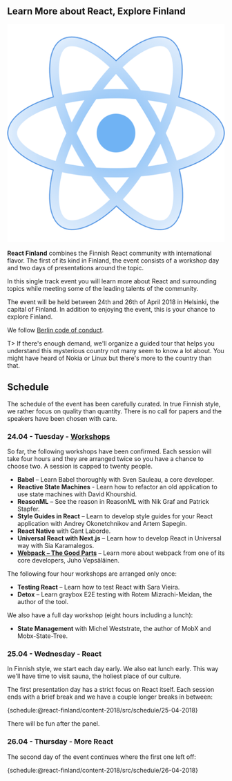 ## Learn More about React, Explore Finland

![React Finland logo|200|200|react-image](assets/img/logo.png)

**React Finland** combines the Finnish React community with international flavor. The first of its kind in Finland, the event consists of a workshop day and two days of presentations around the topic.

In this single track event you will learn more about React and surrounding topics while meeting some of the leading talents of the community.

The event will be held between 24th and 26th of April 2018 in Helsinki, the capital of Finland. In addition to enjoying the event, this is your chance to explore Finland.

We follow [Berlin code of conduct](http://berlincodeofconduct.org/).

T> If there's enough demand, we'll organize a guided tour that helps you understand this mysterious country not many seem to know a lot about. You might have heard of Nokia or Linux but there's more to the country than that.

## Schedule

The schedule of the event has been carefully curated. In true Finnish style, we rather focus on quality than quantity. There is no call for papers and the speakers have been chosen with care.

### 24.04 - Tuesday - [Workshops](/workshops/)

So far, the following workshops have been confirmed. Each session will take four hours and they are arranged twice so you have a chance to choose two. A session is capped to twenty people.

* **Babel** – Learn Babel thoroughly with Sven Sauleau, a core developer.
* **Reactive State Machines** - Learn how to refactor an old application to use state machines with David Khourshid.
* **ReasonML** – See the reason in ReasonML with Nik Graf and Patrick Stapfer.
* **Style Guides in React** – Learn to develop style guides for your React application with Andrey Okonetchnikov and Artem Sapegin.
* **React Native** with Gant Laborde.
* **Universal React with Next.js** – Learn how to develop React in Universal way with Sia Karamalegos.
* **[Webpack – The Good Parts](https://presentations.survivejs.com/webpack-the-good-parts/)** – Learn more about webpack from one of its core developers, Juho Vepsäläinen.

The following four hour workshops are arranged only once:

* **Testing React** – Learn how to test React with Sara Vieira.
* **Detox** – Learn graybox E2E testing with Rotem Mizrachi-Meidan, the author of the tool.

We also have a full day workshop (eight hours including a lunch):

* **State Management** with Michel Weststrate, the author of MobX and Mobx-State-Tree.

### 25.04 - Wednesday - React

In Finnish style, we start each day early. We also eat lunch early. This way we'll have time to visit sauna, the holiest place of our culture.

The first presentation day has a strict focus on React itself. Each session ends with a brief break and we have a couple longer breaks in between:

{schedule:@react-finland/content-2018/src/schedule/25-04-2018}

There will be fun after the panel.

### 26.04 - Thursday - More React

The second day of the event continues where the first one left off:

{schedule:@react-finland/content-2018/src/schedule/26-04-2018}
